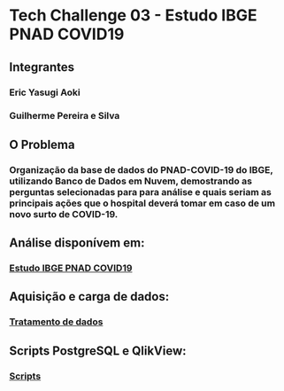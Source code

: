 # Tech Challenge 03 - Estudo IBGE PNAD COVID19

## Integrantes
### Eric Yasugi Aoki
### Guilherme Pereira e Silva

## O Problema
### Organização da base de dados do PNAD-COVID-19 do IBGE, utilizando Banco de Dados em Nuvem, demostrando as perguntas selecionadas para para análise e quais seriam as principais ações que o hospital deverá tomar em caso de um novo surto de COVID-19.

## Análise disponívem em:
### <a href=""> Estudo IBGE PNAD COVID19 </a>

## Aquisição e carga de dados:
### <a href="https://github.com/guipereira42/3DTAT_TC_FIAP_03/blob/main/tratamento_de_dados.ipynb"> Tratamento de dados </a>

## Scripts PostgreSQL e QlikView:
### <a href="https://github.com/guipereira42/3DTAT_TC_FIAP_03/tree/main/Scripts"> Scripts </a>
